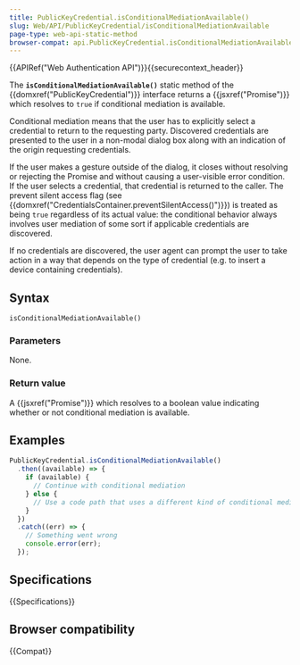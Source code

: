 ```yaml
---
title: PublicKeyCredential.isConditionalMediationAvailable()
slug: Web/API/PublicKeyCredential/isConditionalMediationAvailable
page-type: web-api-static-method
browser-compat: api.PublicKeyCredential.isConditionalMediationAvailable
---
```


{{APIRef("Web Authentication API")}}{{securecontext_header}}

The **`isConditionalMediationAvailable()`**
static method of the {{domxref("PublicKeyCredential")}} interface returns a
{{jsxref("Promise")}} which resolves to `true` if conditional mediation is available.

Conditional mediation means that the user has to explicitly select a credential to return to the requesting party. Discovered credentials are presented to the user in a non-modal dialog box along with an indication of the origin requesting credentials.

If the user makes a gesture outside of the dialog, it closes without resolving or rejecting the Promise and without causing a user-visible error condition. If the user selects a credential, that credential is returned to the caller. The prevent silent access flag (see {{domxref("CredentialsContainer.preventSilentAccess()")}}) is treated as being `true` regardless of its actual value: the conditional behavior always involves user mediation of some sort if applicable credentials are discovered.

If no credentials are discovered, the user agent can prompt the user to take action in a way that depends on the type of credential (e.g. to insert a device containing credentials).

## Syntax

```js-nolint
isConditionalMediationAvailable()
```

### Parameters

None.

### Return value

A {{jsxref("Promise")}} which resolves to a boolean value indicating whether or not conditional mediation is available.

## Examples

```js
PublicKeyCredential.isConditionalMediationAvailable()
  .then((available) => {
    if (available) {
      // Continue with conditional mediation
    } else {
      // Use a code path that uses a different kind of conditional mediation
    }
  })
  .catch((err) => {
    // Something went wrong
    console.error(err);
  });
```

## Specifications

{{Specifications}}

## Browser compatibility

{{Compat}}

